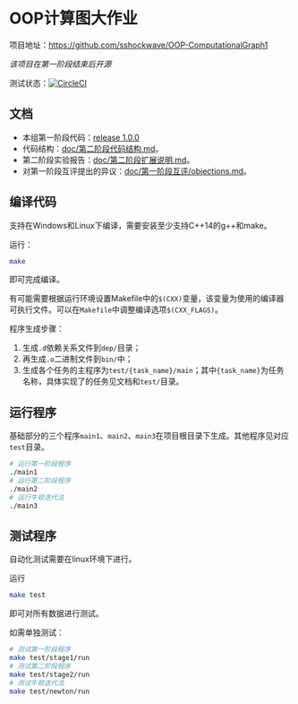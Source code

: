 # OOP计算图大作业

项目地址：https://github.com/sshockwave/OOP-ComputationalGraph1

_该项目在第一阶段结束后开源_

测试状态：[![CircleCI](https://circleci.com/gh/sshockwave/OOP-ComputationalGraph1/tree/master.svg?style=svg)](https://circleci.com/gh/sshockwave/OOP-ComputationalGraph1/tree/master)

## 文档

* 本组第一阶段代码：[release 1.0.0](https://github.com/sshockwave/OOP-ComputationalGraph1/tree/1.0.0)
* 代码结构：[doc/第二阶段代码结构.md](doc/第二阶段代码结构.md)。
* 第二阶段实验报告：[doc/第二阶段扩展说明.md](doc/第二阶段扩展说明.md)。
* 对第一阶段互评提出的异议：[doc/第一阶段互评/objections.md](doc/第一阶段互评/objections.md)。

## 编译代码

支持在Windows和Linux下编译，需要安装至少支持C++14的g++和make。

运行：
```bash
make
```
即可完成编译。

有可能需要根据运行环境设置Makefile中的`$(CXX)`变量，该变量为使用的编译器可执行文件。可以在`Makefile`中调整编译选项`$(CXX_FLAGS)`。

程序生成步骤：
1. 生成`.d`依赖关系文件到`dep/`目录；
2. 再生成`.o`二进制文件到`bin/`中；
3. 生成各个任务的主程序为`test/{task_name}/main`；其中`{task_name}`为任务名称，具体实现了的任务见文档和`test/`目录。

## 运行程序

基础部分的三个程序`main1`、`main2`、`main3`在项目根目录下生成。其他程序见对应`test`目录。

```bash
# 运行第一阶段程序
./main1
# 运行第二阶段程序
./main2
# 运行牛顿迭代法
./main3
```

## 测试程序

自动化测试需要在linux环境下进行。

运行
```bash
make test
```
即可对所有数据进行测试。

如需单独测试：
```bash
# 测试第一阶段程序
make test/stage1/run
# 测试第二阶段程序
make test/stage2/run
# 测试牛顿迭代法
make test/newton/run
```
